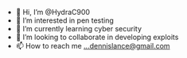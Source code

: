 - 👋 Hi, I’m @HydraC900
- 👀 I’m interested in pen testing
- 🌱 I’m currently learning cyber security
- 💞️ I’m looking to collaborate in developing exploits
- 📫 How to reach me ...dennislance@gmail.com

<!---
HydraC900/HydraC900 is a ✨ special ✨ repository because its `README.md` (this file) appears on your GitHub profile.
You can click the Preview link to take a look at your changes.
--->
